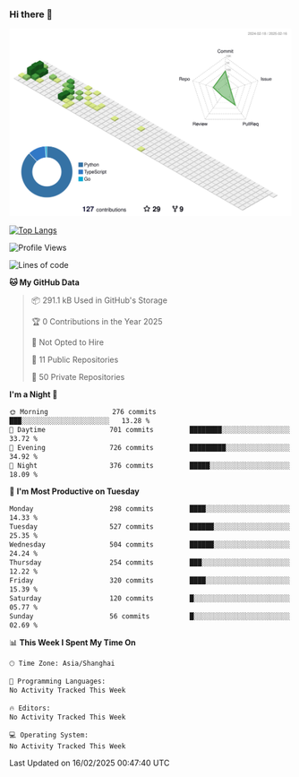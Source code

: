 ### Hi there 👋

![](./profile-3d-contrib/profile-green-animate.svg)

 

[![Top Langs](https://github-readme-stats.vercel.app/api/top-langs/?username=fly2tomato)](https://github.com/anuraghazra/github-readme-stats)


 

<!--START_SECTION:waka-->
![Profile Views](http://img.shields.io/badge/Profile%20Views-0-blue)

![Lines of code](https://img.shields.io/badge/From%20Hello%20World%20I%27ve%20Written-521.5%20thousand%20lines%20of%20code-blue)

**🐱 My GitHub Data** 

> 📦 291.1 kB Used in GitHub's Storage 
 > 
> 🏆 0 Contributions in the Year 2025
 > 
> 🚫 Not Opted to Hire
 > 
> 📜 11 Public Repositories 
 > 
> 🔑 50 Private Repositories 
 > 
**I'm a Night 🦉** 

```text
🌞 Morning                276 commits         ███░░░░░░░░░░░░░░░░░░░░░░   13.28 % 
🌆 Daytime                701 commits         ████████░░░░░░░░░░░░░░░░░   33.72 % 
🌃 Evening                726 commits         █████████░░░░░░░░░░░░░░░░   34.92 % 
🌙 Night                  376 commits         █████░░░░░░░░░░░░░░░░░░░░   18.09 % 
```
📅 **I'm Most Productive on Tuesday** 

```text
Monday                   298 commits         ████░░░░░░░░░░░░░░░░░░░░░   14.33 % 
Tuesday                  527 commits         ██████░░░░░░░░░░░░░░░░░░░   25.35 % 
Wednesday                504 commits         ██████░░░░░░░░░░░░░░░░░░░   24.24 % 
Thursday                 254 commits         ███░░░░░░░░░░░░░░░░░░░░░░   12.22 % 
Friday                   320 commits         ████░░░░░░░░░░░░░░░░░░░░░   15.39 % 
Saturday                 120 commits         █░░░░░░░░░░░░░░░░░░░░░░░░   05.77 % 
Sunday                   56 commits          █░░░░░░░░░░░░░░░░░░░░░░░░   02.69 % 
```


📊 **This Week I Spent My Time On** 

```text
🕑︎ Time Zone: Asia/Shanghai

💬 Programming Languages: 
No Activity Tracked This Week

🔥 Editors: 
No Activity Tracked This Week

💻 Operating System: 
No Activity Tracked This Week
```


 Last Updated on 16/02/2025 00:47:40 UTC
<!--END_SECTION:waka-->
